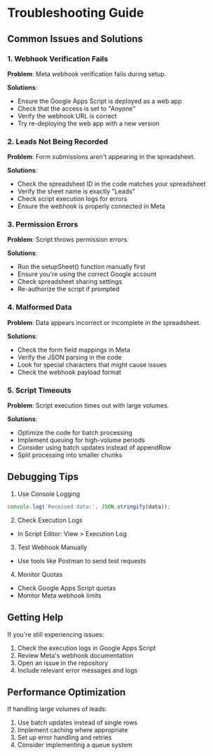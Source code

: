# Troubleshooting Guide

## Common Issues and Solutions

### 1. Webhook Verification Fails

**Problem**: Meta webhook verification fails during setup.

**Solutions**:
- Ensure the Google Apps Script is deployed as a web app
- Check that the access is set to "Anyone"
- Verify the webhook URL is correct
- Try re-deploying the web app with a new version

### 2. Leads Not Being Recorded

**Problem**: Form submissions aren't appearing in the spreadsheet.

**Solutions**:
- Check the spreadsheet ID in the code matches your spreadsheet
- Verify the sheet name is exactly "Leads"
- Check script execution logs for errors
- Ensure the webhook is properly connected in Meta

### 3. Permission Errors

**Problem**: Script throws permission errors.

**Solutions**:
- Run the setupSheet() function manually first
- Ensure you're using the correct Google account
- Check spreadsheet sharing settings
- Re-authorize the script if prompted

### 4. Malformed Data

**Problem**: Data appears incorrect or incomplete in the spreadsheet.

**Solutions**:
- Check the form field mappings in Meta
- Verify the JSON parsing in the code
- Look for special characters that might cause issues
- Check the webhook payload format

### 5. Script Timeouts

**Problem**: Script execution times out with large volumes.

**Solutions**:
- Optimize the code for batch processing
- Implement queuing for high-volume periods
- Consider using batch updates instead of appendRow
- Split processing into smaller chunks

## Debugging Tips

1. Use Console Logging
```javascript
console.log('Received data:', JSON.stringify(data));
```

2. Check Execution Logs
- In Script Editor: View > Execution Log

3. Test Webhook Manually
- Use tools like Postman to send test requests

4. Monitor Quotas
- Check Google Apps Script quotas
- Monitor Meta webhook limits

## Getting Help

If you're still experiencing issues:

1. Check the execution logs in Google Apps Script
2. Review Meta's webhook documentation
3. Open an issue in the repository
4. Include relevant error messages and logs

## Performance Optimization

If handling large volumes of leads:

1. Use batch updates instead of single rows
2. Implement caching where appropriate
3. Set up error handling and retries
4. Consider implementing a queue system